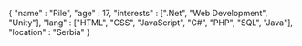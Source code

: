 {
    "name" : "Rile",
    "age" : 17,
    "interests" : [".Net", "Web Development", "Unity"],
    "lang" : ["HTML", "CSS", "JavaScript", "C#", "PHP", "SQL", "Java"],
    "location" : "Serbia"
}
